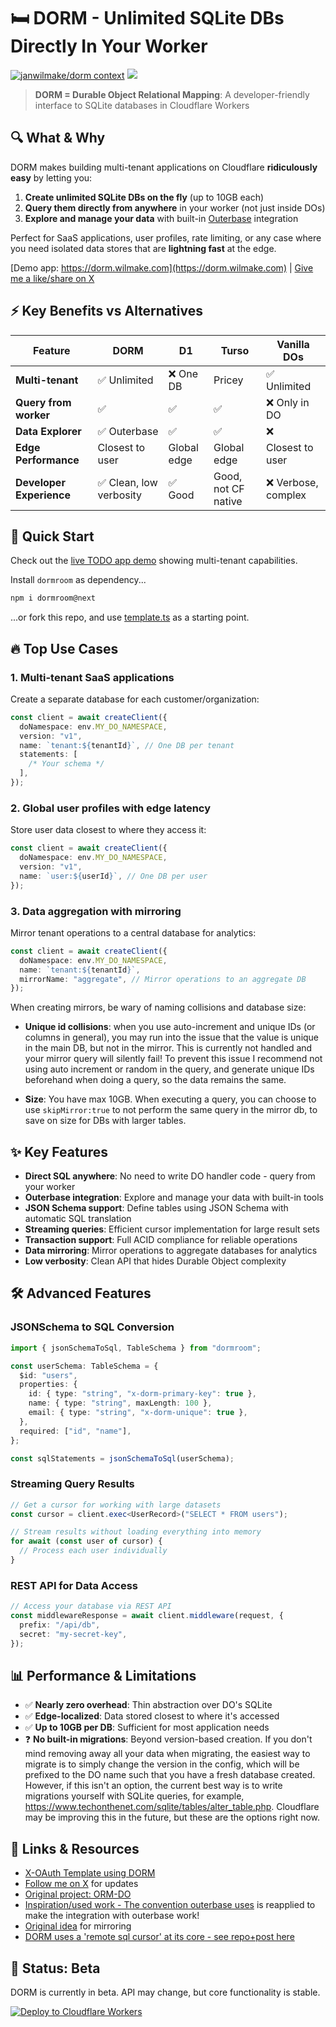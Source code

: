 # 🛏️ DORM - Unlimited SQLite DBs Directly In Your Worker

[![janwilmake/dorm context](https://badge.forgithub.com/janwilmake/dorm/tree/main)](https://uithub.com/janwilmake/dorm) [![](https://badge.xymake.com/janwilmake/status/1915415919335006432)](https://xymake.com/janwilmake/status/1915415919335006432)

> **DORM = Durable Object Relational Mapping**: A developer-friendly interface to SQLite databases in Cloudflare Workers

## 🔍 What & Why

DORM makes building multi-tenant applications on Cloudflare **ridiculously easy** by letting you:

1. **Create unlimited SQLite DBs on the fly** (up to 10GB each)
2. **Query them directly from anywhere** in your worker (not just inside DOs)
3. **Explore and manage your data** with built-in [Outerbase](https://outerbase.com) integration

Perfect for SaaS applications, user profiles, rate limiting, or any case where you need isolated data stores that are **lightning fast** at the edge.

[Demo app: https://dorm.wilmake.com](https://dorm.wilmake.com) | [Give me a like/share on X](https://x.com/janwilmake/status/1915123176754888929)

## ⚡ Key Benefits vs Alternatives

| Feature                  | **DORM**                | D1          | Turso               | Vanilla DOs         |
| ------------------------ | ----------------------- | ----------- | ------------------- | ------------------- |
| **Multi-tenant**         | ✅ Unlimited            | ❌ One DB   | Pricey              | ✅ Unlimited        |
| **Query from worker**    | ✅                      | ✅          | ✅                  | ❌ Only in DO       |
| **Data Explorer**        | ✅ Outerbase            | ✅          | ✅                  | ❌                  |
| **Edge Performance**     | Closest to user         | Global edge | Global edge         | Closest to user     |
| **Developer Experience** | ✅ Clean, low verbosity | ✅ Good     | Good, not CF native | ❌ Verbose, complex |

## 🚀 Quick Start

Check out the [live TODO app demo](https://dorm.wilmake.com) showing multi-tenant capabilities.

Install `dormroom` as dependency...

```bash
npm i dormroom@next
```

...or fork this repo, and use [template.ts](https://github.com/janwilmake/dorm/blob/main/template.ts) as a starting point.

## 🔥 Top Use Cases

### 1. Multi-tenant SaaS applications

Create a separate database for each customer/organization:

```typescript
const client = await createClient({
  doNamespace: env.MY_DO_NAMESPACE,
  version: "v1",
  name: `tenant:${tenantId}`, // One DB per tenant
  statements: [
    /* Your schema */
  ],
});
```

### 2. Global user profiles with edge latency

Store user data closest to where they access it:

```typescript
const client = await createClient({
  doNamespace: env.MY_DO_NAMESPACE,
  version: "v1",
  name: `user:${userId}`, // One DB per user
});
```

### 3. Data aggregation with mirroring

Mirror tenant operations to a central database for analytics:

```typescript
const client = await createClient({
  doNamespace: env.MY_DO_NAMESPACE,
  name: `tenant:${tenantId}`,
  mirrorName: "aggregate", // Mirror operations to an aggregate DB
});
```

When creating mirrors, be wary of naming collisions and database size:

- **Unique id collisions**: when you use auto-increment and unique IDs (or columns in general), you may run into the issue that the value is unique in the main DB, but not in the mirror. This is currently not handled and your mirror query will silently fail! To prevent this issue I recommend not using auto increment or random in the query, and generate unique IDs beforehand when doing a query, so the data remains the same.

- **Size**: You have max 10GB. When executing a query, you can choose to use `skipMirror:true` to not perform the same query in the mirror db, to save on size for DBs with larger tables.

## ✨ Key Features

- **Direct SQL anywhere**: No need to write DO handler code - query from your worker
- **Outerbase integration**: Explore and manage your data with built-in tools
- **JSON Schema support**: Define tables using JSON Schema with automatic SQL translation
- **Streaming queries**: Efficient cursor implementation for large result sets
- **Transaction support**: Full ACID compliance for reliable operations
- **Data mirroring**: Mirror operations to aggregate databases for analytics
- **Low verbosity**: Clean API that hides Durable Object complexity

## 🛠️ Advanced Features

### JSONSchema to SQL Conversion

```typescript
import { jsonSchemaToSql, TableSchema } from "dormroom";

const userSchema: TableSchema = {
  $id: "users",
  properties: {
    id: { type: "string", "x-dorm-primary-key": true },
    name: { type: "string", maxLength: 100 },
    email: { type: "string", "x-dorm-unique": true },
  },
  required: ["id", "name"],
};

const sqlStatements = jsonSchemaToSql(userSchema);
```

### Streaming Query Results

```typescript
// Get a cursor for working with large datasets
const cursor = client.exec<UserRecord>("SELECT * FROM users");

// Stream results without loading everything into memory
for await (const user of cursor) {
  // Process each user individually
}
```

### REST API for Data Access

```typescript
// Access your database via REST API
const middlewareResponse = await client.middleware(request, {
  prefix: "/api/db",
  secret: "my-secret-key",
});
```

## 📊 Performance & Limitations

- ✅ **Nearly zero overhead**: Thin abstraction over DO's SQLite
- ✅ **Edge-localized**: Data stored closest to where it's accessed
- ✅ **Up to 10GB per DB**: Sufficient for most application needs
- ❓ **No built-in migrations**: Beyond version-based creation. If you don't mind removing away all your data when migrating, the easiest way to migrate is to simply change the version in the config, which will be prefixed to the DO name such that you have a fresh database created. However, if this isn't an option, the current best way is to write migrations yourself with SQLite queries, for example, https://www.techonthenet.com/sqlite/tables/alter_table.php. Cloudflare may be improving this in the future, but these are the options right now.

## 🔗 Links & Resources

- [X-OAuth Template using DORM](https://github.com/janwilmake/x-oauth-template)
- [Follow me on X](https://x.com/janwilmake) for updates
- [Original project: ORM-DO](https://github.com/janwilmake/orm-do)
- [Inspiration/used work - The convention outerbase uses](https://x.com/BraydenWilmoth/status/1902738849630978377) is reapplied to make the integration with outerbase work!
- [Original idea](https://x.com/janwilmake/status/1884548509723983938) for mirroring
- [DORM uses a 'remote sql cursor' at its core - see repo+post here](https://x.com/janwilmake/status/1920274164889354247)

## 🚧 Status: Beta

DORM is currently in beta. API may change, but core functionality is stable.

[![Deploy to Cloudflare Workers](https://deploy.workers.cloudflare.com/button)](https://deploy.workers.cloudflare.com/?url=https://github.com/janwilmake/dorm)
